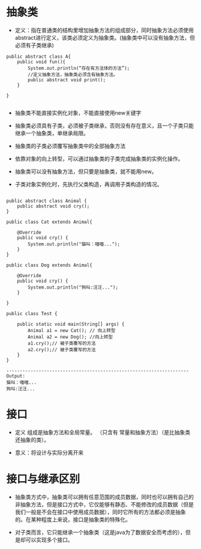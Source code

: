 # 抽象类

- 定义：指在普通类的结构里增加抽象方法的组成部分，同时抽象方法必须使用abstract进行定义，该类必须定义为抽象类。(抽象类中可以没有抽象方法，但必须有子类继承)

``` 代码示例
public abstract class A{
    public void fun(){
        System.out.println(“存在有方法体的方法”);
        //定义抽象方法，抽象类必须含有抽象方法。
        public abstract void print();          
    }

}


```

- 抽象类不能直接实例化对象，不能直接使用new关键字

- 抽象类必须具有子类，必须被子类继承，否则没有存在意义，且一个子类只能继承一个抽象类，单继承局限。

- 抽象类的子类必须覆写抽象类中的全部抽象方法

- 依靠对象的向上转型，可以通过抽象类的子类完成抽象类的实例化操作。

- 抽象类可以没有抽象方法，但只要是抽象类，就不能用new。

- 子类对象实例化时，先执行父类构造，再调用子类构造的情况。

```继承示例

public abstract class Animal {
    public abstract void cry();
}

public class Cat extends Animal{

    @Override
    public void cry() {
        System.out.println("猫叫：喵喵...");
    }
}

public class Dog extends Animal{

    @Override
    public void cry() {
        System.out.println("狗叫:汪汪...");
    }

}

public class Test {

    public static void main(String[] args) {
        Animal a1 = new Cat(); // 向上转型
        Animal a2 = new Dog(); //向上转型        
        a1.cry();// 被子类覆写的方法
        a2.cry();// 被子类覆写的方法 
    }
}

--------------------------------------------------------------------
Output:
猫叫：喵喵...
狗叫:汪汪...

```



# 接口

- 定义
 组成是抽象方法和全局常量。
（只含有 常量和抽象方法）（是比抽象类还抽象的类）。

- 意义：将设计与实际分离开来

# 接口与继承区别

- 抽象类方式中，抽象类可以拥有任意范围的成员数据，同时也可以拥有自己的非抽象方法，但是接口方式中，它仅能够有静态、不能修改的成员数据（但是我们一般是不会在接口中使用成员数据），同时它所有的方法都必须是抽象的。在某种程度上来说，接口是抽象类的特殊化。

- 对子类而言，它只能继承一个抽象类（这是java为了数据安全而考虑的），但是却可以实现多个接口。